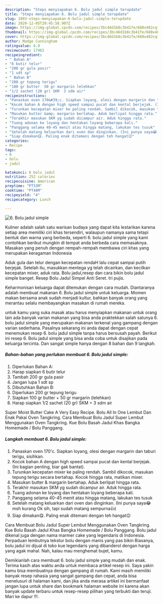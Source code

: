 ```yaml
---
description: "Steps menyiapakan 6. Bolu jadul simple terupdate"
title: "Steps menyiapakan 6. Bolu jadul simple terupdate"
slug: 1893-steps-menyiapakan-6-bolu-jadul-simple-terupdate
date: 2020-12-05T20:45:58.907Z
image: https://img-global.cpcdn.com/recipes/3bc46d1b8c3b41fe/680x482cq70/6-bolu-jadul-simple-foto-resep-utama.jpg
thumbnail: https://img-global.cpcdn.com/recipes/3bc46d1b8c3b41fe/680x482cq70/6-bolu-jadul-simple-foto-resep-utama.jpg
cover: https://img-global.cpcdn.com/recipes/3bc46d1b8c3b41fe/680x482cq70/6-bolu-jadul-simple-foto-resep-utama.jpg
author: Madge Cunningham
ratingvalue: 4.9
reviewcount: 17462
recipeingredient:
- " Bahan A"
- "6 butir telur"
- "200 gr gula pasir"
- "1 sdt sp"
- " Bahan B"
- "200 gr tepung terigu"
- "100 gr butter  50 gr margarin lelehkan"
- "1/2 sachet (20 gr) SKM  3 sdm air"
recipeinstructions:
- "Panaskan oven 170&#39;c. Siapkan loyang, olesi dengan margarin dan taburi terigu, sisihkan."
- "Kocok bahan A dengan high speed sampai pucat dan kental berjejak. (Ini bagian penting, biar gak bantat)."
- "Turunkan kecepatan mixer ke paling rendah. Sambil dikocok, masukan tepung terigu secara bertahap. Kocok hingga rata, matikan mixer."
- "Masukan butter &amp; margarin bertahap. Aduk berlipat hingga rata."
- "Terakhir masukan SKM yg sudah dicampur air. Aduk hingga rata."
- "Tuang adonan ke loyang dan hentakan loyang beberapa kali."
- "Panggang selama 40-45 menit atau hingga matang, lakukan tes tusuk"
- "Setelah matang keluarkan dari oven dan dinginkan. (Ini punya saya😂 msh kurang Ok sih, tapi sudah matang sempurna👍)"
- "Siap dimakan😋. Paling enak ditemani dengan teh hangat😉"
categories:
- Recipe
tags:
- 6
- bolu
- jadul

katakunci: 6 bolu jadul 
nutrition: 252 calories
recipecuisine: American
preptime: "PT33M"
cooktime: "PT48M"
recipeyield: "4"
recipecategory: Lunch

---
```



![6. Bolu jadul simple](https://img-global.cpcdn.com/recipes/3bc46d1b8c3b41fe/680x482cq70/6-bolu-jadul-simple-foto-resep-utama.jpg)

Kuliner adalah salah satu warisan budaya yang dapat kita lestarikan karena setiap area memiliki ciri khas tersendiri, walaupun namanya sama tetapi bentuk dan warna yang berbeda, seperti 6. bolu jadul simple yang kami contohkan berikut mungkin di tempat anda berbeda cara memasaknya. Masakan yang penuh dengan rempah-rempah membawa ciri khas yang merupakan keragaman Indonesia

Aduk gula dan telur dengan kecepatan rendaH lalu cepat sampai putih berjejak. Setelah itu, masukkan mentega yg telah dicairkan, dan kecilkan kecepatan mixer, aduk rata. Bolu jadul,resep dan cara bikin bolu jadul simple banget. Resep Bolu Jadul Simpel Anti Seret. tri pujis.

Keharmonisan keluarga dapat ditemukan dengan cara mudah. Diantaranya adalah membuat makanan 6. Bolu jadul simple untuk keluarga. Momen makan bersama anak sudah menjadi kultur, bahkan banyak orang yang merantau selalu membayangkan masakan di rumah mereka.

untuk kamu yang suka masak atau harus menyiapkan makanan untuk orang lain ada banyak varian makanan yang bisa anda praktekkan salah satunya 6. bolu jadul simple yang merupakan makanan terkenal yang gampang dengan varian sederhana. Pasalnya sekarang ini anda dapat dengan cepat menemukan resep 6. bolu jadul simple tanpa harus bersusah payah.
Berikut ini resep 6. Bolu jadul simple yang bisa anda coba untuk disajikan pada keluarga tercinta. Dan sangat simple hanya dengan 8 bahan dan 9 langkah.


<!--inarticleads1-->

##### Bahan-bahan yang perlukan membuat 6. Bolu jadul simple:

1. Diperlukan  Bahan A:
1. Harap siapkan 6 butir telur
1. Tambah 200 gr gula pasir
1. Jangan lupa 1 sdt sp
1. Dibutuhkan  Bahan B:
1. Diperlukan 200 gr tepung terigu
1. Siapkan 100 gr butter + 50 gr margarin (lelehkan)
1. Harap siapkan 1/2 sachet (20 gr) SKM + 3 sdm air


Super Moist Butter Cake A Very Easy Recipe. Bolu All In One Lembut Dan Enak Pakai Oven Tangkring. Cara Membuat Bolu Jadul Super Lembut Menggunakan Oven Tangkring. Kue Bolu Basah Jadul Khas Bangka Homemade / Bolu Panggang. 

<!--inarticleads2-->

##### Langkah membuat  6. Bolu jadul simple:

1. Panaskan oven 170&#39;c. Siapkan loyang, olesi dengan margarin dan taburi terigu, sisihkan.
1. Kocok bahan A dengan high speed sampai pucat dan kental berjejak. (Ini bagian penting, biar gak bantat).
1. Turunkan kecepatan mixer ke paling rendah. Sambil dikocok, masukan tepung terigu secara bertahap. Kocok hingga rata, matikan mixer.
1. Masukan butter &amp; margarin bertahap. Aduk berlipat hingga rata.
1. Terakhir masukan SKM yg sudah dicampur air. Aduk hingga rata.
1. Tuang adonan ke loyang dan hentakan loyang beberapa kali.
1. Panggang selama 40-45 menit atau hingga matang, lakukan tes tusuk
1. Setelah matang keluarkan dari oven dan dinginkan. (Ini punya saya😂 msh kurang Ok sih, tapi sudah matang sempurna👍)
1. Siap dimakan😋. Paling enak ditemani dengan teh hangat😉


Cara Membuat Bolu Jadul Super Lembut Menggunakan Oven Tangkring. Kue Bolu Basah Jadul Khas Bangka Homemade / Bolu Panggang. Bolu jadul dikenal juga dengan nama marmer cake yang legendaris di Indonesia. Perpaduan lembutnya tekstur bolu dengan manis yang pas bikin Biasanya, bolu jadul ini dijual di toko kue legendaris yang dibanderol dengan harga yang agak mahal. Nah, kalau mau menghemat bujet, kamu. 

Demikianlah cara membuat 6. bolu jadul simple yang mudah dan enak. Terima kasih atas waktu anda untuk membaca artikel resep ini. Saya yakin kamu bisa membuatnya dengan gampang di rumah. Kami masih memiliki banyak resep rahasia yang sangat gampang dan cepat, anda bisa menelusuri di halaman kami, dan jika anda merasa artikel ini bermanfaat jangan lupa untuk share dan bookmark halaman website ini karena akan banyak update terbaru untuk resep-resep pilihan yang terbukti dan teruji. Mari ke dapur !!!. 
